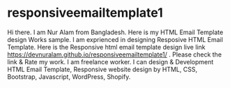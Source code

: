 # responsiveemailtemplate1
Hi there. I am Nur Alam from Bangladesh. Here is my HTML Email Template design Works sample. I am exprienced in designing Resposive HTML Email Template. Here is the Responsive html email template design live link https://devnuralam.github.io/responsiveemailtemplate1/ . Please check the link & Rate my work. I am freelance worker. I can design & Development HTML Email Template, Responsive website design by HTML, CSS, Bootstrap, Javascript, WordPress, Shopify.
